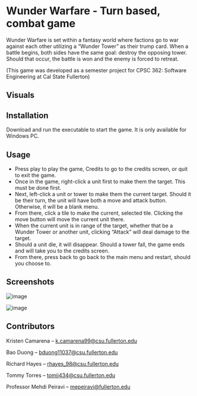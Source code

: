 # Wunder Warfare - Turn based, combat game

Wunder Warfare is set within a fantasy world where factions go to war against each other utilizing a “Wunder Tower” as their trump card. When a battle begins, both sides have the same goal: destroy the opposing tower. Should that occur, the battle is won and the enemy is forced to retreat.

(This game was developed as a semester project for CPSC 362: Software Engineering at Cal State Fullerton)


## Visuals
## Installation

Download and run the executable to start the game. 
It is only available for Windows PC.

## Usage

- Press play to play the game, Credits to go to the credits screen, or quit to exit the game.
- Once in the game, right-click a unit first to make them the target. This must be done first.
- Next, left-click a unit or tower to make them the current target. Should it be their turn, the unit will have both a move and attack button. Otherwise, it will be a blank menu.
- From there, click a tile to make the current, selected tile. Clicking the move button will move the current unit there.
- When the current unit is in range of the target, whether that be a Wunder Tower or another unit, clicking “Attack” will deal damage to the target.
- Should a unit die, it will disappear. Should a tower fall, the game ends and will take you to the credits screen.
- From there, press back to go back to the main menu and restart, should you choose to.

## Screenshots
![image](https://user-images.githubusercontent.com/61815369/236956916-70afb99e-300d-4a12-8f61-c491d6f2dc87.png)

![image](https://user-images.githubusercontent.com/61815369/236956876-fa2d9cc4-0626-4cae-aebe-3c320c6dd925.png)

## Contributors

Kristen Camarena – k.camarena99@csu.fullerton.edu

Bao Duong – bduong11037@csu.fullerton.edu

Richard Hayes – rhayes_98@csu.fullerton.edu

Tommy Torres – tomij434@csu.fullerton.edu

Professor Mehdi Peiravi – mepeiravi@fullerton.edu
